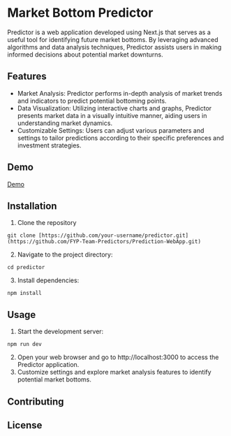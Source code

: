 # Market Bottom Predictor

Predictor is a web application developed using Next.js that serves as a useful tool for identifying future market bottoms. By leveraging advanced algorithms and data analysis techniques, Predictor assists users in making informed decisions about potential market downturns.

## Features
* Market Analysis: Predictor performs in-depth analysis of market trends and indicators to predict potential bottoming points.
* Data Visualization: Utilizing interactive charts and graphs, Predictor presents market data in a visually intuitive manner, aiding users in understanding market dynamics.
* Customizable Settings: Users can adjust various parameters and settings to tailor predictions according to their specific preferences and investment strategies.

## Demo

[Demo]([url](https://youtu.be/sZjwhfJUSSc?si=BvK4vI2XG8XSTf6C))

## Installation

1. Clone the repository
```
git clone [https://github.com/your-username/predictor.git](https://github.com/FYP-Team-Predictors/Prediction-WebApp.git)
```
2. Navigate to the project directory:
```
cd predictor
```
3. Install dependencies:
```
npm install
```

## Usage
1. Start the development server:
````
npm run dev
````
2. Open your web browser and go to http://localhost:3000 to access the Predictor application.
3. Customize settings and explore market analysis features to identify potential market bottoms.

## Contributing



## License
